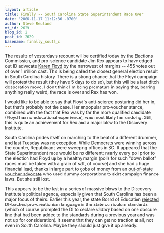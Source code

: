 ```yaml
---
layout: article
title: Finally -- South Carolina State Superintendent Race Over
date: '2006-11-17 11:12:36 -0700'
author: Steve Reuland
mt_id: 2629
blog_id: 2
post_id: 2629
basename: finally_south_c
---
```

The results of yesterday's recount [will be certified](http://www.goupstate.com/apps/pbcs.dll/article?AID=/20061117/NEWS/61117004/1051/NEWS01) today by the Elections Commission, and pro-science candidate Jim Rex appears to have edged out ID advocate [Karen Floyd](/archives/2006/11/critical-analys-1.html) by the narrowest of margins -- 455 votes out of over 1 million cast.  This is being called the closest general election result in South Carolina history.  There is a strong chance that the Floyd campaign will protest the result (they have 5 days to do so), but this will be a last ditch desperation move.  I don't think I'm being premature in saying that, barring anything really weird, the race is over and Rex has won.

I would like to be able to say that Floyd's anti-science posturing did her in, but that's probably not the case.  Her unpopular pro-voucher stance, combined with the fact that Rex was by far the more qualified candidate (Floyd has no educational experience), was most likely her undoing.  Still, this is quite an achievement for Rex and a major blow to the Discovery Institute.  

South Carolina prides itself on marching to the beat of a different drummer, and last Tuesday was no exception.  While Democrats were winning across the country, Republicans were sweeping offices in SC.  It appeared that the State Superintendent race would be no different; nearly every poll prior to the election had Floyd up by a healthy margin (polls for such "down ballot" races must be taken with a grain of salt, of course) and she had a huge financial lead, thanks in large part to gobs of money from an [out-of-state voucher advocate](http://stophowardrichsc.blogspot.com/) who used dummy corporations to skirt campaign finance laws.  But she still lost.

This appears to be the last in a series of massive blows to the Discovery Institute's political agenda, especially given that South Carolina has been a major focus of theirs.  Earlier this year, the state Board of Education [rejected](/archives/2006/06/discovery-insti-5.html) DI-backed pro-creationism language in the state curriculum standards (which of course prompted the DI to declare _victory_ based on one obscure line that had been added to the standards during a previous year and was not up for consideration).  It seems that they can get no traction at all, not even in South Carolina.  Maybe they should just give it up already.
